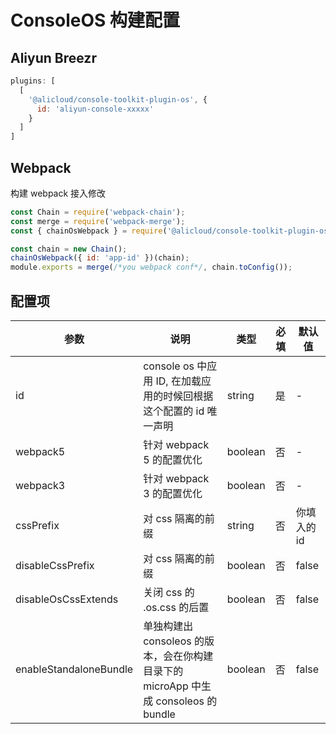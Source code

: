 
# ConsoleOS 构建配置

## Aliyun Breezr

```javascript
plugins: [
  [
    '@alicloud/console-toolkit-plugin-os', {
      id: 'aliyun-console-xxxxx'
    }
  ]
]
```




## Webpack
构建 webpack 接入修改

```javascript
const Chain = require('webpack-chain');
const merge = require('webpack-merge');
const { chainOsWebpack } = require('@alicloud/console-toolkit-plugin-os')

const chain = new Chain();
chainOsWebpack({ id: 'app-id' })(chain);
module.exports = merge(/*you webpack conf*/, chain.toConfig());
```

## 配置项

参数|说明|类型|必填|默认值
---|---|---|---|---
id | console os 中应用 ID, 在加载应用的时候回根据这个配置的 id 唯一声明 | string | 是 | -
webpack5 | 针对 webpack 5 的配置优化 | boolean | 否 | -
webpack3 |  针对 webpack 3 的配置优化 | boolean | 否 | -
cssPrefix |  对 css 隔离的前缀 | string | 否 | 你填入的id
disableCssPrefix |  对 css 隔离的前缀 | boolean | 否 | false
disableOsCssExtends |  关闭 css 的 .os.css 的后置 | boolean | 否 | false
enableStandaloneBundle |  单独构建出 consoleos 的版本，会在你构建目录下的 microApp 中生成 consoleos 的 bundle | boolean | 否 | false

